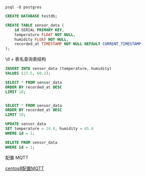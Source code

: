 


`psql -U postgres`


```sql
CREATE DATABASE testdb;
```

```sql
CREATE TABLE sensor_data (
    id SERIAL PRIMARY KEY,
    temperature FLOAT NOT NULL,
    humidity FLOAT NOT NULL,
    recorded_at TIMESTAMP NOT NULL DEFAULT CURRENT_TIMESTAMP
);
```

\d + 表名查询表结构

```sql
INSERT INTO sensor_data (temperature, humidity) 
VALUES (23.5, 60.2);
```

```sql
SELECT * FROM sensor_data 
ORDER BY recorded_at DESC 
LIMIT 10;

```

```sql

SELECT * FROM sensor_data 
ORDER BY recorded_at DESC 
LIMIT 10;

```


```sql
UPDATE sensor_data 
SET temperature = 24.0, humidity = 65.0 
WHERE id = 1;
```


```sql
DELETE FROM sensor_data 
WHERE id = 1;
```



配置 MQTT


[centos8配置MQTT](https://blog.csdn.net/yuanpan1987/article/details/107816237)


